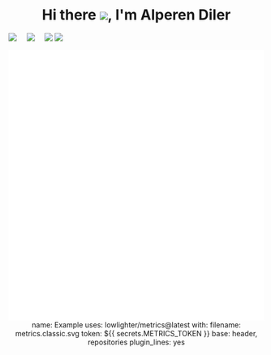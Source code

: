 
<p align='center'>
<h1 align='center'> Hi there <img src="https://user-images.githubusercontent.com/53148314/120832912-d7576900-c569-11eb-8de9-71da3412c259.gif" height="30">, I'm Alperen Diler</h1>
<a href="https://www.linkedin.com/in/alperen-diler-473aa1201/"><img src="https://img.shields.io/badge/linkedin-%230077B5.svg?&style=for-the-badge&logo=linkedin&logoColor=white" /></a>&nbsp;&nbsp;&nbsp;&nbsp;
<a href="mailto:alperendiler1@gmail.com"><img src="https://img.shields.io/badge/EMail-0078D4.svg?&style=for-the-badge&logo=microsoft%20outlook&logoColor=white" /></a>&nbsp;&nbsp;&nbsp;&nbsp;
<a href="https://gist.github.com/alperendiler"><img src="https://img.shields.io/badge/my%20gists-000000?style=for-the-badge&logo=github&logoColor=white" /></a>
<a href="https://github.com/alperendiler"><img src="https://api.visitorbadge.io/api/VisitorHit?user=alperendiler1&countColor=%237B1E7A" /></a>
</p>
<p align='center'>
<a href="https://github.com/alperendiler"><img align="center" src="/github-metrics.svg" /></a><a href="https://github.com/alperendiler"><img align="center" src="/github-metrics.plugin.languages.indepth.svg" /></a>
  name: Example
uses: lowlighter/metrics@latest
with:
  filename: metrics.classic.svg
  token: ${{ secrets.METRICS_TOKEN }}
  base: header, repositories
  plugin_lines: yes

</p>
<!--
**alperendiler/alperendiler** is a ✨ _special_ ✨ repository because its `README.md` (this file) appears on your GitHub profile.

Here are some ideas to get you started:

- 🔭 I’m currently working on ...
- 🌱 I’m currently learning ...
- 👯 I’m looking to collaborate on ...
- 🤔 I’m looking for help with ...
- 💬 Ask me about ...
- 📫 How to reach me: ...
- 😄 Pronouns: ...
- ⚡ Fun fact: ...
-->

